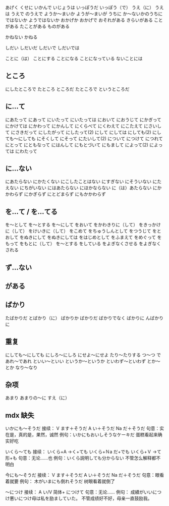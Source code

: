 あげく
くせに
いかんで
いじょうは
いっぽうだ
いっぽう（で）
うえ（に）
うえは
うえで
のうえで
ようか〜まいか
ようが〜まいが
うちに
か〜ないかのうちに
ではないか
ようではないか
おかげか
おかげで
おそれがある
きらいがある
ことがある
たことがある
ものがある

かねない
かねる

しだい
しだいだ
しだいで
しだいでは

ことに（は）
ことにする
ことになる
ことになっている
ないことには

## ところ

にしたところで
たところ
ところだ
たところで
というところだ

## に...て

にあたって
にあって
にいたって
にいたっては
において
におうじて
にかぎって
にかけては
にかわって
にかんして
にくらべて
にくわえて
にこたえて
にさいして
にさきだって
にしたがって
にしたって(2)
にして
にしては
にしても(2)
にしても〜にしても
にそくして
にそって
にたいして(2)
について
につけて
につれて
にとって
にともなって
にはんして
にもとづいて
にもまして
によって(2)
によっては
にわたって

## に...ない

にあたらない
にかたくない
にこしたことはない
にすぎない
にそういない
にたえない
にちがいない
にはあたらない
にほかならない
に（は）あたらない
にかかわらず
にかぎらず
にとどまらず
にもかかわらず

## を...て / を...てる

を〜として
を〜とする
を〜にして
をおいて
をかわきりに（して）
をきっかけに（して）
をけいきに（して）
をこめて
をちゅうしんとして
をつうじて
をとおして
をぬきにして
をぬきにしては
をはじめとして
をふまえて
をめぐって
をもって
をもとに（して）
を〜とする
をしている
をよぎなくさせる
をよぎなくされる


## ず...ない

## がある

## ばかり

たばかりだ
とばかり（に）
ばかりか
ばかりだ
ばかりでなく
ばかりに
んばかりに

## 重复

にしても〜にしても
にしろ〜にしろ
にせよ〜にせよ
たり〜たりする
つ〜つ
であれ〜であれ
といい〜といい
というか〜というか
といわず〜といわず
とか〜とか
なり〜なり

## 杂项

あまり
あまりの〜に
すえ（に）

## mdx 缺失

いかにも～そうだ
接续：
V ます＋そうだ
A い＋そうだ
Na だ＋そうだ
句意：实在是，真的是，果然，诚然
例句：いかにもおいしそうなケーキだ
蛋糕看起来确实好吃

いくら～ても
接续：
いくら+A →く+ても
いくら+Ｎa だ+でも
いくら+Ｖ →て形+も
句意：无论……也
例句：いくら説明しても分からない
不管怎么解释都不明白

今にも～そうだ
接续：
V ます＋そうだ
A い＋そうだ
Na だ＋そうだ
句意：眼看着就要
例句：
木がいまにも倒れそうだ
树眼看着就倒了

～につけ
接续：
A い/V 简体+ につけて
句意：无论……
例句：
成績がいいにつけ悪いにつけ母は私を励ましていた。
不管成绩好不好，母亲一直鼓励我。